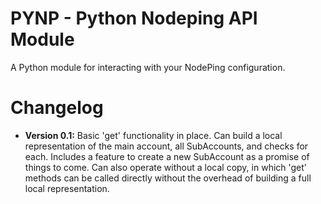 # PYNP - Python Nodeping API Module

A Python module for interacting with your NodePing configuration.

# Changelog

* **Version 0.1:** Basic 'get' functionality in place. Can build a local representation of the main account, all SubAccounts, and checks for each. Includes a feature to create a new SubAccount as a promise of things to come. Can also operate without a local copy, in which 'get' methods can be called directly without the overhead of building a full local representation.